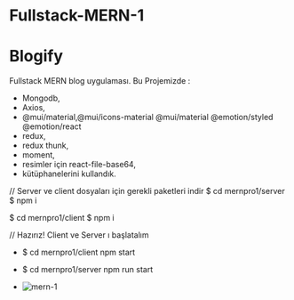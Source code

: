 # Fullstack-MERN-1

# Blogify

Fullstack MERN blog uygulaması.
Bu Projemizde :
- Mongodb,
- Axios,
- @mui/material,@mui/icons-material @mui/material @emotion/styled @emotion/react
- redux,
- redux thunk,
- moment,
- resimler için react-file-base64,
- kütüphanelerini kullandık.

// Server ve client dosyaları için gerekli paketleri indir
$ cd mernpro1/server
$ npm i

$ cd mernpro1/client
$ npm i

// Hazırız!  Client ve Server ı başlatalım
- $ cd mernpro1/client npm start 
- $ cd mernpro1/server npm run start

- ![mern-1](https://github.com/user-attachments/assets/afde4f79-b99f-4713-bf8b-8dec095b1240)


